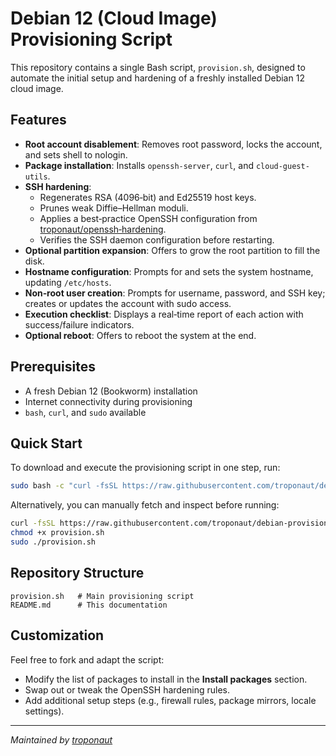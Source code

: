 # Debian 12 (Cloud Image) Provisioning Script

This repository contains a single Bash script, `provision.sh`, designed to automate the initial setup and hardening of a freshly installed Debian 12 cloud image.

## Features

- **Root account disablement**: Removes root password, locks the account, and sets shell to nologin.
- **Package installation**: Installs `openssh-server`, `curl`, and `cloud-guest-utils`.
- **SSH hardening**:
  - Regenerates RSA (4096‑bit) and Ed25519 host keys.
  - Prunes weak Diffie–Hellman moduli.
  - Applies a best‑practice OpenSSH configuration from [troponaut/openssh‑hardening](https://github.com/troponaut/openssh-hardening).
  - Verifies the SSH daemon configuration before restarting.
- **Optional partition expansion**: Offers to grow the root partition to fill the disk.
- **Hostname configuration**: Prompts for and sets the system hostname, updating `/etc/hosts`.
- **Non‑root user creation**: Prompts for username, password, and SSH key; creates or updates the account with sudo access.
- **Execution checklist**: Displays a real‑time report of each action with success/failure indicators.
- **Optional reboot**: Offers to reboot the system at the end.

## Prerequisites

- A fresh Debian 12 (Bookworm) installation
- Internet connectivity during provisioning
- `bash`, `curl`, and `sudo` available

## Quick Start

To download and execute the provisioning script in one step, run:

```bash
sudo bash -c "curl -fsSL https://raw.githubusercontent.com/troponaut/debian-provisioning/main/provision.sh | bash"
```

Alternatively, you can manually fetch and inspect before running:

```bash
curl -fsSL https://raw.githubusercontent.com/troponaut/debian-provisioning/main/provision.sh -o provision.sh
chmod +x provision.sh
sudo ./provision.sh
```

## Repository Structure

```
provision.sh   # Main provisioning script
README.md      # This documentation
```

## Customization

Feel free to fork and adapt the script:

- Modify the list of packages to install in the **Install packages** section.
- Swap out or tweak the OpenSSH hardening rules.
- Add additional setup steps (e.g., firewall rules, package mirrors, locale settings).

---

*Maintained by [troponaut](https://github.com/troponaut)*
